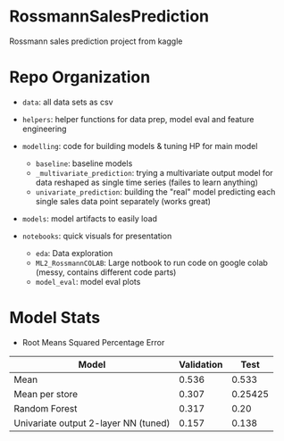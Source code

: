 # RossmannSalesPrediction
Rossmann sales prediction project from kaggle


# Repo Organization
- `data`: all data sets as csv
- `helpers`: helper functions for data prep, model eval and feature engineering
- `modelling`: code for building models & tuning HP for main model
    - `baseline`: baseline models
    - `_multivariate_prediction`: trying a multivariate output model for data reshaped as single time series (failes to learn anything)
    - `univariate_prediction`: building the "real" model predicting each single sales data point separately (works great)

- `models`: model artifacts to easily load
- `notebooks`: quick visuals for presentation
    - `eda`: Data exploration
    - `ML2_RossmannCOLAB`: Large notbook to run code on google colab (messy, contains different code parts)
    - `model_eval`: model eval plots


# Model Stats
- Root Means Squared Percentage Error

|Model | Validation | Test |
| ----- | ----------| -----|
|Mean | 0.536 | 0.533 |
|Mean per store| 0.307 | 0.25425 |
|Random Forest| 0.317 | 0.20 |
|Univariate output 2-layer NN (tuned)| 0.157 | 0.138 |
